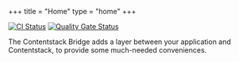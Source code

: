 +++
title = "Home"
type = "home"
+++

[![CI Status](https://github.com/Dobefu/csb/actions/workflows/ci.yml/badge.svg?classes=inline&lightbox=false&lazy=false)](https://github.com/Dobefu/csb/actions/workflows/ci.yml)
[![Quality Gate Status](https://sonarcloud.io/api/project_badges/measure?project=Dobefu_contentstack-bridge&metric=alert_status&classes=inline&lightbox=false&lazy=false)](https://sonarcloud.io/summary/new_code?id=Dobefu_contentstack-bridge)

The Contentstack Bridge adds a layer between your application and Contentstack, to provide some much-needed conveniences.
